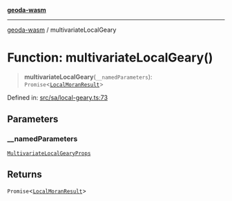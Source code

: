 [**geoda-wasm**](../README.md)

***

[geoda-wasm](../globals.md) / multivariateLocalGeary

# Function: multivariateLocalGeary()

> **multivariateLocalGeary**(`__namedParameters`): `Promise`\<[`LocalMoranResult`](../type-aliases/LocalMoranResult.md)\>

Defined in: [src/sa/local-geary.ts:73](https://github.com/GeoDaCenter/geoda-lib/blob/0ad3977fd23db605b1dc766f99d329a28ef59f68/src/js/src/sa/local-geary.ts#L73)

## Parameters

### \_\_namedParameters

[`MultivariateLocalGearyProps`](../type-aliases/MultivariateLocalGearyProps.md)

## Returns

`Promise`\<[`LocalMoranResult`](../type-aliases/LocalMoranResult.md)\>
